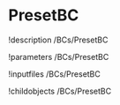 <!-- MOOSE Documentation Stub: Remove this when content is added. -->

# PresetBC
!description /BCs/PresetBC

!parameters /BCs/PresetBC

!inputfiles /BCs/PresetBC

!childobjects /BCs/PresetBC
